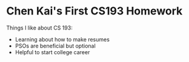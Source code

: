 # Chen Kai's First CS193 Homework

Things I like about CS 193:
- Learning about how to make resumes
- PSOs are beneficial but optional
- Helpful to start college career
